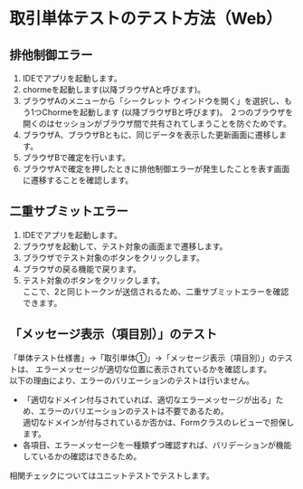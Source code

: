 # 取引単体テストのテスト方法（Web）

## 排他制御エラー

1. IDEでアプリを起動します。
1. chormeを起動します(以降ブラウザAと呼びます)。
1. ブラウザAのメニューから「シークレット ウインドウを開く」を選択し、もう1つChormeを起動します (以降ブラウザBと呼びます)。
   ２つのブラウザを開くのはセッションがブラウザ間で共有されてしまうことを防ぐためです。 
1. ブラウザA、ブラウザBともに、同じデータを表示した更新画面に遷移します。
1. ブラウザBで確定を行います。
1. ブラウザAで確定を押したときに排他制御エラーが発生したことを表す画面に遷移することを確認します。

## 二重サブミットエラー

1. IDEでアプリを起動します。
1. ブラウザを起動して、テスト対象の画面まで遷移します。
1. ブラウザでテスト対象のボタンをクリックします。
1. ブラウザの戻る機能で戻ります。
1. テスト対象のボタンをクリックします。  
   ここで、2と同じトークンが送信されるため、二重サブミットエラーを確認できます。


## 「メッセージ表示（項目別）」のテスト

「単体テスト仕様書」→「取引単体①」→「メッセージ表示（項目別）」のテストは、
エラーメッセージが適切な位置に表示されているかを確認します。    
以下の理由により、エラーのバリエーションのテストは行いません。

- 「適切なドメイン付与されていれば、適切なエラーメッセージが出る」ため、エラーのバリエーションのテストは不要であるため。  
  適切なドメインが付与されているか否かは、Formクラスのレビューで担保します。 
- 各項目、エラーメッセージを一種類ずつ確認すれば、バリデーションが機能しているかの確認はできるため。

相関チェックについてはユニットテストでテストします。
